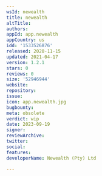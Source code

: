 ```yaml
---
wsId: newealth
title: newealth
altTitle: 
authors: 
appId: app.newealth
appCountry: us
idd: '1533526876'
released: 2020-11-15
updated: 2021-04-17
version: 1.2.1
stars: 0
reviews: 0
size: '52946944'
website: 
repository: 
issue: 
icon: app.newealth.jpg
bugbounty: 
meta: obsolete
verdict: wip
date: 2023-09-19
signer: 
reviewArchive: 
twitter: 
social: 
features: 
developerName: Newealth (Pty) Ltd

---
```


